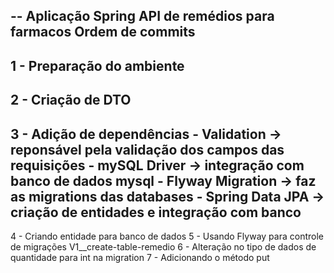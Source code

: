 -- Aplicação Spring API de remédios para farmacos
Ordem de commits
---
1 - Preparação do ambiente
---
2 - Criação de DTO
---
3 - Adição de dependências
    - Validation -> reponsável pela validação dos campos das requisições
    - mySQL Driver -> integração com banco de dados mysql
    - Flyway Migration -> faz as migrations das databases
    - Spring Data JPA -> criação de entidades e integração com banco
--
4 - Criando entidade para banco de dados
5 - Usando Flyway para controle de migrações V1__create-table-remedio
6 - Alteração no tipo de dados de quantidade para int na migration
7 - Adicionando o método put